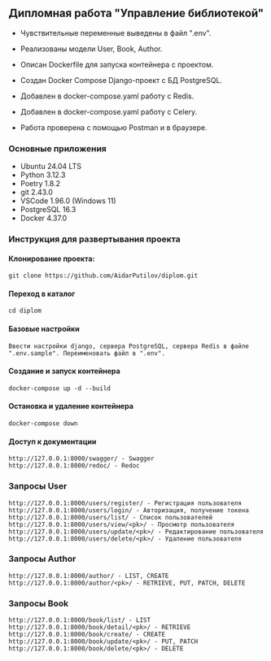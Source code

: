 ## Дипломная работа "Управление библиотекой"
- Чувствительные переменные выведены в файл ".env".
- Реализованы модели User, Book, Author.



- Описан Dockerfile для запуска контейнера с проектом.
- Создан Docker Compose Django-проект с БД PostgreSQL.
- Добавлен в docker-compose.yaml работу с Redis.
- Добавлен в docker-compose.yaml работу с Celery.
- Работа проверена с помощью Postman и в браузере.

### Основные приложения
- Ubuntu 24.04 LTS
- Python 3.12.3
- Poetry 1.8.2
- git 2.43.0
- VSCode 1.96.0 (Windows 11)
- PostgreSQL 16.3
- Docker 4.37.0

### Инструкция для развертывания проекта

#### Клонирование проекта:
```
git clone https://github.com/AidarPutilov/diplom.git
```

#### Переход в каталог
```
cd diplom
```

#### Базовые настройки
```
Ввести настройки django, сервера PostgreSQL, сервера Redis в файле ".env.sample". Переименовать файл в ".env".
```

#### Создание и запуск контейнера
```
docker-compose up -d --build
```

#### Остановка и удаление контейнера
```
docker-compose down
```

#### Доступ к документации
```
http://127.0.0.1:8000/swagger/ - Swagger
http://127.0.0.1:8000/redoc/ - Redoc
```

### Запросы User
```
http://127.0.0.1:8000/users/register/ - Регистрация пользователя
http://127.0.0.1:8000/users/login/ - Авторизация, получение токена
http://127.0.0.1:8000/users/list/ - Список пользователей
http://127.0.0.1:8000/users/view/<pk>/ - Просмотр пользователя
http://127.0.0.1:8000/users/update/<pk>/ - Редактирование пользователя
http://127.0.0.1:8000/users/delete/<pk>/ - Удаление пользователя
```

### Запросы Author
```
http://127.0.0.1:8000/author/ - LIST, CREATE
http://127.0.0.1:8000/author/<pk>/ - RETRIEVE, PUT, PATCH, DELETE
```

### Запросы Book
```
http://127.0.0.1:8000/book/list/ - LIST
http://127.0.0.1:8000/book/detail/<pk>/ - RETRIEVE
http://127.0.0.1:8000/book/create/ - CREATE
http://127.0.0.1:8000/book/update/<pk>/ - PUT, PATCH
http://127.0.0.1:8000/book/delete/<pk>/ - DELETE
```
